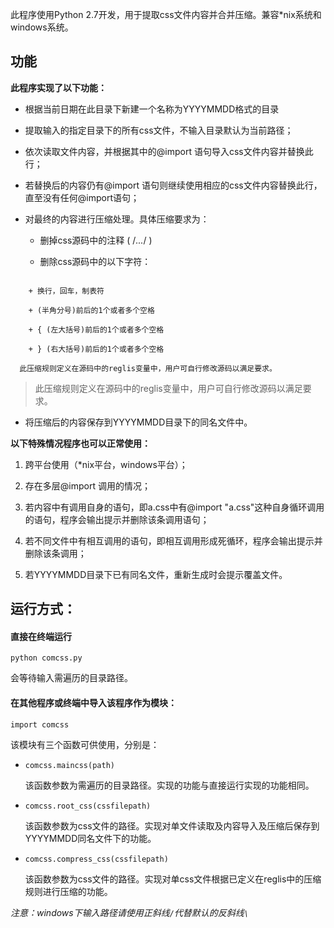 此程序使用Python 2.7开发，用于提取css文件内容并合并压缩。兼容*nix系统和windows系统。

## 功能

**此程序实现了以下功能：**

+ 根据当前日期在此目录下新建一个名称为YYYYMMDD格式的目录


+ 提取输入的指定目录下的所有css文件，不输入目录默认为当前路径；


+ 依次读取文件内容，并根据其中的@import 语句导入css文件内容并替换此行；


+ 若替换后的内容仍有@import 语句则继续使用相应的css文件内容替换此行，直至没有任何@import语句；


+ 对最终的内容进行压缩处理。具体压缩要求为：


  + 删掉css源码中的注释 ( /*...*/ )


  + 删除css源码中的以下字符：
  
```
    
    + 换行，回车，制表符
    
    + (半角分号)前后的1个或者多个空格
    
    + { (左大括号)前后的1个或者多个空格
    
    + } (右大括号)前后的1个或者多个空格
    
  此压缩规则定义在源码中的reglis变量中，用户可自行修改源码以满足要求。

```

  > 此压缩规则定义在源码中的reglis变量中，用户可自行修改源码以满足要求。

+ 将压缩后的内容保存到YYYYMMDD目录下的同名文件中。

**以下特殊情况程序也可以正常使用：**

1. 跨平台使用（*nix平台，windows平台）；

2. 存在多层@import 调用的情况；

3. 若内容中有调用自身的语句，即a.css中有@import "a.css"这种自身循环调用的语句，程序会输出提示并删除该条调用语句；

4. 若不同文件中有相互调用的语句，即相互调用形成死循环，程序会输出提示并删除该条调用；

5. 若YYYYMMDD目录下已有同名文件，重新生成时会提示覆盖文件。



## 运行方式：

#### 直接在终端运行

`python comcss.py`

会等待输入需遍历的目录路径。

#### 在其他程序或终端中导入该程序作为模块：

`import comcss`

该模块有三个函数可供使用，分别是：

+ `comcss.maincss(path)`
  
  该函数参数为需遍历的目录路径。实现的功能与直接运行实现的功能相同。
  
+ `comcss.root_css(cssfilepath)`
  
  该函数参数为css文件的路径。实现对单文件读取及内容导入及压缩后保存到YYYYMMDD同名文件下的功能。
  
+ `comcss.compress_css(cssfilepath)`
  
  该函数参数为css文件的路径。实现对单css文件根据已定义在reglis中的压缩规则进行压缩的功能。

*注意：windows下输入路径请使用正斜线`/`代替默认的反斜线`\`*

​